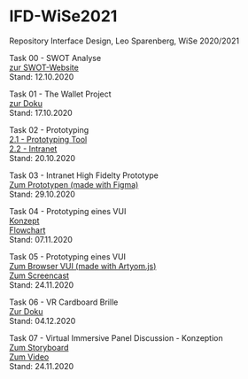 # IFD-WiSe2021
 Repository Interface Design, Leo Sparenberg, WiSe 2020/2021
 
Task 00 - SWOT Analyse<br>
 <a href="https://leosparenberg.github.io/IFD-WiSe20-21/00/swot.html" target="_blank">zur SWOT-Website</a>
 <br>Stand: 12.10.2020

Task 01 - The Wallet Project<br>
 <a href="https://leosparenberg.github.io/IFD-WiSe20-21/01/Wallet-Project.pdf" target="_blank">zur Doku</a>
 <br>Stand: 17.10.2020
 
Task 02 - Prototyping<br>
  <a href="https://leosparenberg.github.io/IFD-WiSe20-21/02/Prototyping-Tool.html" target="_blank">2.1 - Prototyping Tool</a>
  <br><a href="https://leosparenberg.github.io/IFD-WiSe20-21/02/2.2.pdf" target="_blank">2.2 - Intranet</a>
 <br>Stand: 20.10.2020
 
Task 03 - Intranet High Fidelty Prototype <br>
 <a href="https://www.figma.com/proto/2Xqr1eRyECLeaXxHr0zlIm/IFD-Intranet?node-id=1%3A2&scaling=scale-down" target="_blank">Zum Prototypen (made with Figma)</a>
 <br>Stand: 29.10.2020

Task 04 - Prototyping eines VUI<br>
<a href="https://leosparenberg.github.io/IFD-WiSe20-21/04/Aufgabe 4.pdf" target="_blank">Konzept
</a><br>
 <a href="https://leosparenberg.github.io/IFD-WiSe20-21/04/Flowchart.pdf" target="_blank">Flowchart
</a>
 <br>Stand: 07.11.2020
 
Task 05 - Prototyping eines VUI<br>
<a href="https://leosparenberg.github.io/IFD-WiSe20-21/05/index.html" target="_blank">Zum Browser VUI (made with Artyom.js)
</a><br>
 <a href="https://leosparenberg.github.io/IFD-WiSe20-21/05/screencast.html" target="_blank">Zum Screencast
</a>
 <br>Stand: 24.11.2020
 
Task 06 - VR Cardboard Brille<br>
 <a href="https://leosparenberg.github.io/IFD-WiSe20-21/06/doku.html" target="_blank">Zur Doku
</a>
 <br>Stand: 04.12.2020
 
 Task 07 - Virtual Immersive Panel Discussion - Konzeption<br>
<a href="#" target="_blank">Zum Storyboard
</a><br>
 <a href="https://youtu.be/jb_kuOD7KzU" target="_blank">Zum Video
</a>
 <br>Stand: 24.11.2020